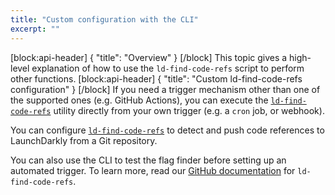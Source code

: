 ```yaml
---
title: "Custom configuration with the CLI"
excerpt: ""
---
```

[block:api-header]
{
  "title": "Overview"
}
[/block]
This topic gives a high-level explanation of how to use the `ld-find-code-refs` script to perform other functions.
[block:api-header]
{
  "title": "Custom ld-find-code-refs configuration"
}
[/block]
If you need a trigger mechanism other than one of the supported ones (e.g. GitHub Actions), you can execute the [`ld-find-code-refs`](https://github.com/launchdarkly/ld-find-code-refs/) utility directly from your own trigger (e.g. a `cron` job, or webhook). 

You can configure [`ld-find-code-refs`](https://github.com/launchdarkly/ld-find-code-refs/) to detect and push code references to LaunchDarkly from a Git repository.

You can also use the CLI to test the flag finder before setting up an automated trigger. To learn more, read our [GitHub documentation](https://github.com/launchdarkly/ld-find-code-refs/#execution-via-cli) for `ld-find-code-refs`.